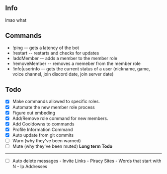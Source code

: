 Info
------
lmao what

**Commands**
------
* !ping -- gets a latency of the bot
* !restart -- restarts and checks for updates
* !addMember -- adds a member to the member role
* !removeMember -- removes a memeber from the member role
* !info|userinfo -- gets the current status of a user (nickname, game, voice channel, join discord date, join server date)

**Todo**
------
- [x] Make commands allowed to specific roles.
- [x] Automate the new member role process
- [x] Figure out embeding
- [x] Add/Remove role command for new members.
- [x] Add Cooldowns to commands
- [x] Profile Information Command
- [x] Auto update from git commits
- [ ] Warn (why they've been warned)
- [ ] Mute (why they've been muted)
**Long term Todo**
------
- [ ] Auto delete messages
         - Invite Links
         - Piracy Sites
         - Words that start with N
         - Ip Addresses        

